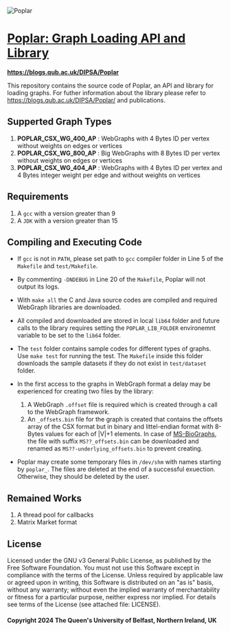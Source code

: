 ![Poplar](https://blogs.qub.ac.uk/dipsa/wp-content/uploads/sites/319/2024/02/poplar.jpg)

# [Poplar: Graph Loading API and Library](https://blogs.qub.ac.uk/DIPSA/Poplar/)

**https://blogs.qub.ac.uk/DIPSA/Poplar**

This repository contains the source code of Poplar, an API and library for loading graphs.
For futher information about the library please refer to https://blogs.qub.ac.uk/DIPSA/Poplar/ and publications.

## Supperted Graph Types
1. **POPLAR_CSX_WG_400_AP** : WebGraphs with 4 Bytes ID per vertex without weights on edges or vertices
2. **POPLAR_CSX_WG_800_AP** : Big WebGraphs with 8 Bytes ID per vertex without weights on edges or vertices
3. **POPLAR_CSX_WG_404_AP** : WebGraphs with 4 Bytes ID per vertex and 4 Bytes integer weight per edge and without weights on vertices

## Requirements

1. A `gcc` with a version greater than 9
2. A `JDK` with a version greater than 15


## Compiling and Executing Code
- If `gcc` is not in `PATH`, please set path to `gcc` compiler folder in Line 5 of the `Makefile` and `test/Makefile`. 

- By commenting `-DNDEBUG` in Line 20 of the `Makefile`, Poplar will not output its logs.

- With `make all` the C and Java source codes are compiled and required WebGraph libraries are downloaded. 
- All compiled and downloaded are stored in local `lib64` folder and future calls to the library requires setting
the `POPLAR_LIB_FOLDER` environemnt variable to be set to the `lib64` folder.

- The `test` folder contains sample codes for different types of graphs. Use `make test` for running the test.
The `Makefile` inside this folder downloads the sample datasets if they do not exist in `test/dataset` folder.

- In the first access to the graphs in WebGraph format a delay may be experienced for creating two files by the library:
  1. A WebGraph `.offset` file is required which is created through a call to the WebGraph framework.
  2. An `_offsets.bin` file for the graph is created that contains the offsets array of the CSX format but in binary and 
littel-endian format with 8-Bytes values for each of |V|+1 elements.
In case of [MS-BioGraphs](https://blogs.qub.ac.uk/DIPSA/MS-BioGraphs/), the file with suffix `MS??_offsets.bin` can
be downloaded and renamed as `MS??-underlying_offsets.bin` to prevent creating.

- Poplar may create some temporary files in `/dev/shm` with names starting by `poplar_`. The files are deleted at the end of a 
successful exuection. Otherwise, they should be deleted by the user.

## Remained Works
1. A thread pool for callbacks
2. Matrix Market format

## License
Licensed under the GNU v3 General Public License, as published by the Free Software Foundation. 
You must not use this Software except in compliance with the terms of the License. Unless required by applicable 
law or agreed upon in writing, this Software is distributed on an "as is" basis, without any warranty; without even 
the implied warranty of merchantability or fitness for a particular purpose, neither express nor implied. 
For details see terms of the License (see attached file: LICENSE). 

#### Copyright 2024 The Queen's University of Belfast, Northern Ireland, UK
